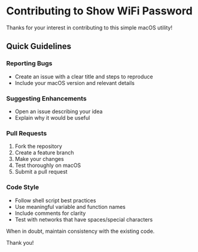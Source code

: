 # Contributing to Show WiFi Password

Thanks for your interest in contributing to this simple macOS utility!

## Quick Guidelines

### Reporting Bugs
- Create an issue with a clear title and steps to reproduce
- Include your macOS version and relevant details

### Suggesting Enhancements
- Open an issue describing your idea
- Explain why it would be useful

### Pull Requests
1. Fork the repository
2. Create a feature branch
3. Make your changes
4. Test thoroughly on macOS
5. Submit a pull request

### Code Style
- Follow shell script best practices
- Use meaningful variable and function names
- Include comments for clarity
- Test with networks that have spaces/special characters

When in doubt, maintain consistency with the existing code.

Thank you!
